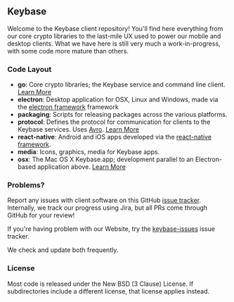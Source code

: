 ## Keybase

Welcome to the Keybase client repository! You'll find here everything from our core
crypto libraries to the last-mile UX used to power our mobile and desktop clients. What
we have here is still very much a work-in-progress, with some code more mature than others.


### Code Layout

* **go**: Core crypto libraries; the Keybase service and command line client. [Learn More](go/README.md)
* **electron**: Desktop application for OSX, Linux and Windows, made via the [electron framework](https://github.com/atom/electron) framework
* **packaging**: Scripts for releasing packages across the various platforms.
* **protocol**: Defines the protocol for communication for clients to the Keybase services. Uses [Avro](http://avro.apache.org/docs/1.7.7/). [Learn More](protocol/README.md)
* **react-native**: Android and iOS apps developed via the [react-native framework](https://facebook.github.io/react-native/).
* **media**: Icons, graphics, media for Keybase apps.
* **osx**: The Mac OS X Keybase.app; development parallel to an Electron-based application above. [Learn More](osx/README.md)


### Problems?

Report any issues with client software on this GitHub [issue tracker](https://github.com/keybase/client/issues).
Internally, we track our progress using Jira, but all PRs come through GitHub for your review!

If you're having problem with our Website, try the
[keybase-issues](https://github.com/keybase/keybase-issues) issue tracker.

We check and update both frequently.

### License

Most code is released under the New BSD (3 Clause) License.  If subdirectories include
a different license, that license applies instead.
